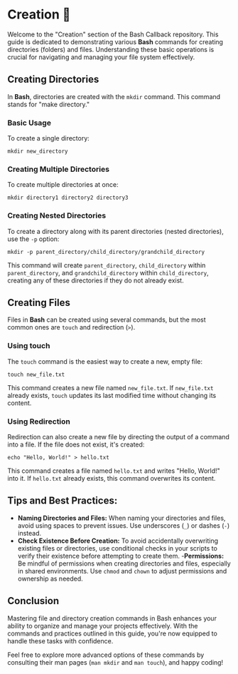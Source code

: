 # Creation 📝

Welcome to the "Creation" section of the Bash Callback repository. This guide is dedicated to demonstrating various **Bash** commands for creating directories (folders) and files. Understanding these basic operations is crucial for navigating and managing your file system effectively.

## Creating Directories

In **Bash**, directories are created with the `mkdir` command. This command stands for "make directory."

### Basic Usage

To create a single directory:
```
mkdir new_directory
```

### Creating Multiple Directories

To create multiple directories at once:
```
mkdir directory1 directory2 directory3
```

### Creating Nested Directories

To create a directory along with its parent directories (nested directories), use the `-p` option:
```
mkdir -p parent_directory/child_directory/grandchild_directory
```
This command will create `parent_directory`, `child_directory` within `parent_directory`, and `grandchild_directory` within `child_directory`, creating any of these directories if they do not already exist.


## Creating Files

Files in **Bash** can be created using several commands, but the most common ones are `touch` and redirection (`>`).

### Using touch

The `touch` command is the easiest way to create a new, empty file:
```
touch new_file.txt
```

This command creates a new file named `new_file.txt`. If `new_file.txt` already exists, `touch` updates its last modified time without changing its content.

### Using Redirection

Redirection can also create a new file by directing the output of a command into a file. If the file does not exist, it's created:
```
echo "Hello, World!" > hello.txt
```
This command creates a file named `hello.txt` and writes "Hello, World!" into it. If `hello.txt` already exists, this command overwrites its content.

## Tips and Best Practices:

  - **Naming Directories and Files:** When naming your directories and files, avoid using spaces to prevent issues. Use underscores (`_`) or dashes (`-`) instead.
  - **Check Existence Before Creation:** To avoid accidentally overwriting existing files or directories, use conditional checks in your scripts to verify their existence before   attempting to create them.
  -**Permissions:** Be mindful of permissions when creating directories and files, especially in shared environments. Use `chmod` and `chown` to adjust permissions and ownership as needed.

## Conclusion

Mastering file and directory creation commands in Bash enhances your ability to organize and manage your projects effectively. With the commands and practices outlined in this guide, you're now equipped to handle these tasks with confidence.

Feel free to explore more advanced options of these commands by consulting their man pages (`man mkdir` and `man touch`), and happy coding!
